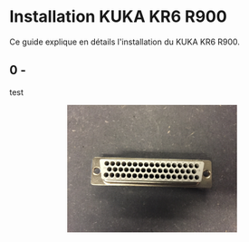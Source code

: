 # Installation KUKA KR6 R900

Ce guide explique en détails l'installation du KUKA KR6 R900.



## 0 - 



test

<p align="center">
    <img src="files/IMG_1567.JPG" alt="X11_connector" width="300" />
</p>